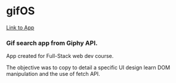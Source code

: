 # gifOS

[Link to App](https://jm-se.github.io/gifOS-Project/)

### Gif search app from Giphy API.

App created for Full-Stack web dev course.

The objective was to copy to detail a specific UI design learn DOM manipulation and the use of fetch API.
